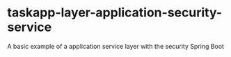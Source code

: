 # taskapp-layer-application-security-service
A basic example of a application service layer with the security Spring Boot
